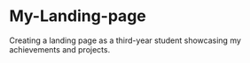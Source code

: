 # My-Landing-page
Creating a landing page as a third-year student showcasing my achievements and projects.
